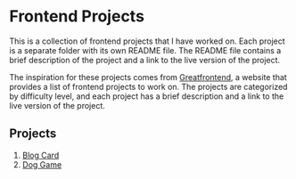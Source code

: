 # Frontend Projects

This is a collection of frontend projects that I have worked on. Each project is a separate folder with its own README file. The README file contains a brief description of the project and a link to the live version of the project.

The inspiration for these projects comes from [Greatfrontend](https://www.greatfrontend.com/prepare/coding?fpr=edwin28), a website that provides a list of frontend projects to work on. The projects are categorized by difficulty level, and each project has a brief description and a link to the live version of the project.

## Projects

1. [Blog Card](./blog-card)
2. [Dog Game](./dog-game/demo/)
